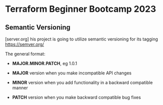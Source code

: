 # Terraform Beginner Bootcamp 2023

## Semantic Versioning 
[server.org] his project is going to utilize semantic versioning for its tagging
https://semver.org/
 
 The general format: 

- **MAJOR.MINOR.PATCH**, eg 1.0.1

- **MAJOR** version when you make incompatible API changes
- **MINOR** version when you add functionality in a backward compatible manner
- **PATCH** version when you make backward compatible bug fixes